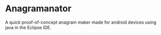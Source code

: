 Anagramanator
=============

A quick proof-of-concept anagram maker made for android devices using java in the Eclipse IDE.
